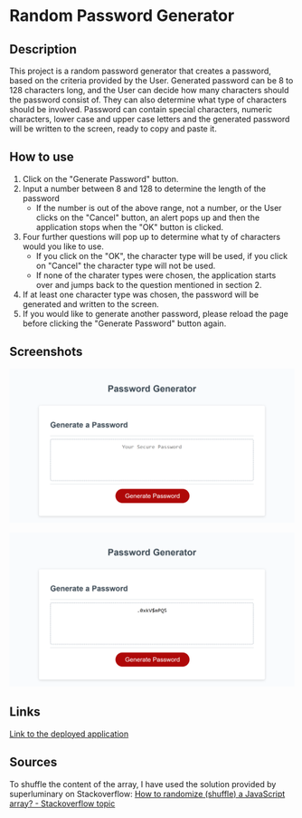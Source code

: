 # Random Password Generator

## Description
This project is a random password generator that creates a password, based on the criteria provided by the User. Generated password can be 8 to 128 characters long, and the User can decide how many characters should the password consist of. They can also determine what type of characters should be involved. Password can contain special characters, numeric characters, lower case and upper case letters and the generated password will be written to the screen, ready to copy and paste it.

## How to use
1. Click on the "Generate Password" button.
2. Input a number between 8 and 128 to determine the length of the password
    - If the number is out of the above range, not a number, or the User clicks on the "Cancel" button, an alert pops up and then the application stops when the "OK" button is clicked.
3. Four further questions will pop up to determine what ty of characters would you like to use.
    - If you click on the "OK", the character type will be used, if you click on "Cancel" the character type will not be used.
    - If none of the charater types were chosen, the application starts over and jumps back to the question mentioned in section 2.
4. If at least one character type was chosen, the password will be generated and written to the screen.
5. If you would like to generate another password, please reload the page before clicking the "Generate Password" button again.

## Screenshots
![Screenshot of the deployed application](/images/screenshot1.png)

![Screenshot of the deployed application in use](/images/screenshot2.png)

## Links
[Link to the deployed application](https://nyitrai87.github.io/password-generator/)

## Sources
To shuffle the content of the array, I have used the solution provided by superluminary on Stackoverflow: [How to randomize (shuffle) a JavaScript array? - Stackoverflow topic](https://stackoverflow.com/a/46545530)
